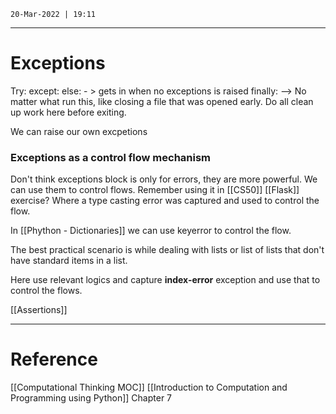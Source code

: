 `20-Mar-2022 | 19:11`


---
# Exceptions


Try:
except: 
else: - > gets in when no exceptions is raised
finally: --> No matter what run this, like closing a file that was opened early. Do all clean up work here before exiting.

We can raise our own excpetions

### Exceptions as a control flow mechanism

Don't think exceptions block is only for errors, they are more powerful. We can use them to control flows. Remember using it in [[CS50]] [[Flask]] exercise? Where a type casting error was captured and used to control the flow.

In [[Phython - Dictionaries]] we can use keyerror to control the flow. 

The best practical scenario is while dealing with lists or list of lists that don't have standard items in a list. 

Here use relevant logics and capture **index-error** exception and use that to control the flows.

[[Assertions]]

---
# Reference
[[Computational Thinking MOC]]
[[Introduction to Computation and Programming using Python]] Chapter 7